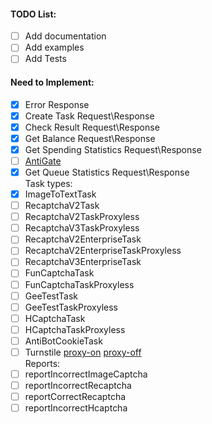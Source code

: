 #### TODO List:

- [ ] Add documentation
- [ ] Add examples
- [ ] Add Tests
#### Need to Implement:
- [x] Error Response
- [x] Create Task Request\Response
- [x] Check Result Request\Response
- [x] Get Balance Request\Response
- [x] Get Spending Statistics Request\Response
- [ ] [AntiGate](https://anti-captcha.com/ru/apidoc/task-types/AntiGateTask)
- [x] Get Queue Statistics Request\Response
\
Task types:
- [x] ImageToTextTask
- [ ] RecaptchaV2Task
- [ ] RecaptchaV2TaskProxyless
- [ ] RecaptchaV3TaskProxyless
- [ ] RecaptchaV2EnterpriseTask
- [ ] RecaptchaV2EnterpriseTaskProxyless
- [ ] RecaptchaV3EnterpriseTask
- [ ] FunCaptchaTask
- [ ] FunCaptchaTaskProxyless
- [ ] GeeTestTask
- [ ] GeeTestTaskProxyless
- [ ] HCaptchaTask
- [ ] HCaptchaTaskProxyless
- [ ] AntiBotCookieTask
- [ ] Turnstile [proxy-on](https://anti-captcha.com/ru/apidoc/task-types/TurnstileTask) [proxy-off](https://anti-captcha.com/ru/apidoc/task-types/TurnstileTaskProxyless)
\
Reports:
- [ ] reportIncorrectImageCaptcha
- [ ] reportIncorrectRecaptcha
- [ ] reportCorrectRecaptcha
- [ ] reportIncorrectHcaptcha